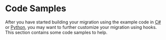 # Code Samples

After you have started building your migration using the example code in [C#](~/api/index.md) or [Python](~/python_wrapper/index.md), you may want to further customize your migration using hooks. This section contains some code samples to help.
